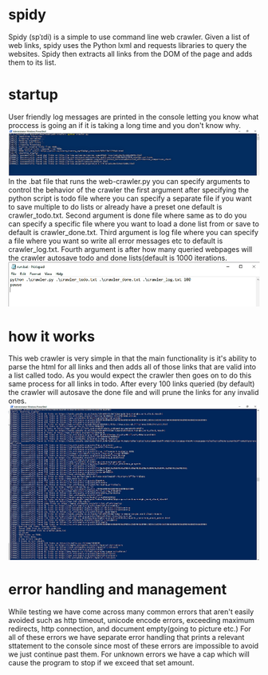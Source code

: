 # spidy
Spidy (spˈɪdi) is a simple to use command line web crawler.
Given a list of web links, spidy uses the Python lxml and requests libraries to query the websites. Spidy then extracts all links from the DOM of the page and adds them to its list.

# startup
User friendly log messages are printed in the console letting you know what proccess is going an if it is taking a long time and you don't know why. 
![Start example](/start.png?raw=true "Start pic")
In the .bat file that runs the web-crawler.py you can specify arguments to control the behavior of the crawler the first argument after specifying the python script is todo file where you can specify a separate file if you want to save multiple to do lists or already have a preset one default is crawler_todo.txt. Second argument is done file where same as to do you can specify a specific file where you want to load a done list from or save to default is crawler_done.txt. Third argument is log file where you can specify a file where you want so write all error messages etc to default is crawler_log.txt. Fourth argument is after how many queried webpages will the crawler autosave todo and done lists(default is 1000 iterations.
![options example](/bat.png?raw=true "options pic")
# how it works
This web crawler is very simple in that the main functionality is it's ability to parse the html for all links and then adds all of those links that are valid into a list called todo. As you would expect the crawler then goes on to do this same process for all links in todo. After every 100 links queried (by default) the crawler will autosave the done file and will prune the links for any invalid ones.
![Run example](/run.png?raw=true "run pic")

# error handling and management
While testing we have come across many common errors that aren't easily avoided such as http timeout, unicode encode errors, exceeding maximum redirects, http connection, and document empty(going to picture etc.) For all of these errors we have separate error handling that prints a relevant sttatement to the console since most of these errors are impossible to avoid we just continue past them. For unknown errors we have a cap which will cause the program to stop if we exceed that set amount.
